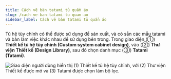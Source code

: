 ```yaml
---
title: Cách vẽ bàn tatami tủ quần áo
slug: /cach-ve-ban-tatami-tu-quan-ao
sidebar_label: Cách vẽ bàn tatami tủ quần áo
---
```


Tủ hệ tùy chỉnh có thể được sử dụng để sản xuất, và có sẵn các mẫu tatami và bàn làm việc khác nhau để sử dụng bên trong. Trong giao diện (①) **Thiết kế tủ hệ tùy chỉnh (Custom system cabinet design)**, vào (②) **Thư viện Thiết kế (Design Library)**, sau đó chọn danh mục (③) **Tatami (Tatami)**.

![Giao diện người dùng hiển thị (1) Thiết kế tủ hệ tùy chỉnh, với (2) Thư viện Thiết kế được mở và (3) Tatami được chọn làm bộ lọc.](https://storage.googleapis.com/jegavn_kb/images/74422571-9155-4921-b93a-d7987be3e00a.png)